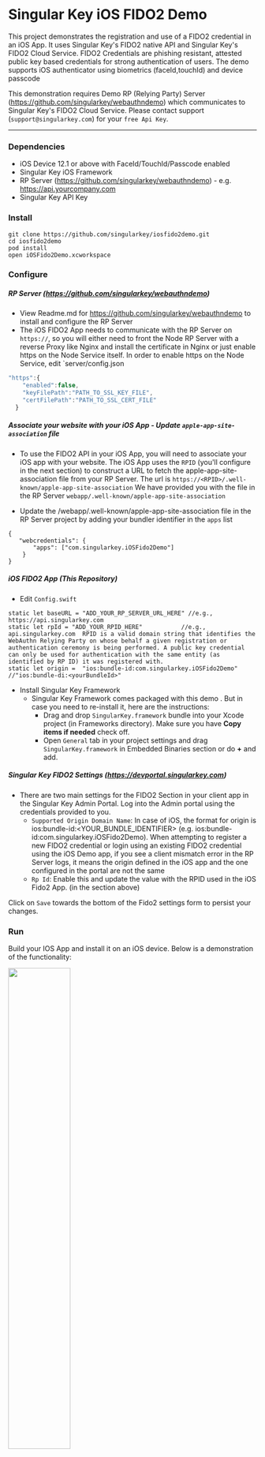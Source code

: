 # Singular Key iOS FIDO2 Demo

This project demonstrates the registration and use of a FIDO2 credential in an iOS App. It uses Singular Key's FIDO2 native API and Singular Key's FIDO2 Cloud Service. FIDO2 Credentials are phishing resistant, attested public key based credentials for strong authentication of users.
The demo supports iOS authenticator using biometrics (faceId,touchId) and device passcode

This demonstration requires Demo RP (Relying Party) Server (https://github.com/singularkey/webauthndemo) which communicates to Singular Key's FIDO2 Cloud Service. Please contact support (`support@singularkey.com`) for your `free Api Key`.

------------

### Dependencies
* iOS Device 12.1 or above with FaceId/TouchId/Passcode enabled
* Singular Key iOS Framework
* RP Server (https://github.com/singularkey/webauthndemo) - e.g. https://api.yourcompany.com
* Singular Key API Key

### Install
```
git clone https://github.com/singularkey/iosfido2demo.git
cd iosfido2demo
pod install
open iOSFido2Demo.xcworkspace

```

### Configure

##### RP Server  (https://github.com/singularkey/webauthndemo)

* View Readme.md for https://github.com/singularkey/webauthndemo to install and configure the RP Server
*  The iOS FIDO2 App needs to communicate with the RP Server on `https://`, so you will either need to front the Node RP     Server with a reverse Proxy like Nginx and install the certificate in Nginx or just enable https on the Node Service itself.  In order to enable https on the Node Service, edit `server/config.json
```js
"https":{
    "enabled":false,
    "keyFilePath":"PATH_TO_SSL_KEY_FILE",
    "certFilePath":"PATH_TO_SSL_CERT_FILE"
  }
```

##### Associate your website with your iOS App  - Update `apple-app-site-association` file
* To use the FIDO2 API in your iOS App, you will need to associate your iOS app with your website. The iOS App uses the `RPID` (you'll configure in the next section) to construct a URL to fetch the apple-app-site-association file from your RP Server.  The url is `https://<RPID>/.well-known/apple-app-site-association`
We have provided you with the file in the RP Server `webapp/.well-known/apple-app-site-association`

* Update the /webapp/.well-known/apple-app-site-association file in the RP Server project by adding your bundler identifier in the `apps` list
```
{
   "webcredentials": {
       "apps": ["com.singularkey.iOSFido2Demo"]
    }
}
```

##### iOS FIDO2 App (This Repository)
* Edit `Config.swift`
```Js
static let baseURL = "ADD_YOUR_RP_SERVER_URL_HERE" //e.g., https://api.singularkey.com
static let rpId = "ADD_YOUR_RPID_HERE"           //e.g., api.singularkey.com  RPID is a valid domain string that identifies the WebAuthn Relying Party on whose behalf a given registration or authentication ceremony is being performed. A public key credential can only be used for authentication with the same entity (as identified by RP ID) it was registered with.
static let origin =  "ios:bundle-id:com.singularkey.iOSFido2Demo" //"ios:bundle-di:<yourBundleId>"
```
* Install Singular Key Framework
    * Singular Key Framework comes packaged with this demo . But in case you need to re-install it, here are the instructions:
        - Drag and drop `SingularKey.framework` bundle into your Xcode project (in Frameworks directory). Make sure you have **Copy items if needed** check off.
        - Open `General` tab in your project settings and drag `SingularKey.framework` in Embedded Binaries section or do **+** and add.

##### Singular Key FIDO2 Settings  (https://devportal.singularkey.com)
* There are two main settings for the FIDO2 Section in your client app in the Singular Key Admin Portal. Log into the Admin portal using the credentials provided to you.
    * `Supported Origin Domain Name`: In case of iOS, the format for origin is  ios:bundle-id:<YOUR_BUNDLE_IDENTIFIER> (e.g. ios:bundle-id:com.singularkey.iOSFido2Demo). When attempting to register a new FIDO2 credential or login using an existing FIDO2 credential using the iOS Demo app, if you see a client mismatch error in the RP Server logs, it means the origin defined in the iOS app and the one configured in the portal are not the same
    * `Rp Id`: Enable this and update the value with the RPID used in the iOS Fido2 App. (in the section above)

Click on `Save` towards the bottom of the Fido2 settings form to persist your changes.

### Run
Build your IOS App and install it on an iOS device. Below is a demonstration of the functionality:

<img src="https://singularkey.s3-us-west-2.amazonaws.com/iOSFido2Demo.gif" width="50%" height="50%" />

### Architecture
`iOS FIDO2 Demo App` --> `RP Server (Default Port 3001)` API --> `Singular Key's FIDO Cloud Service`

### Key Files
 * `SignUpViewController.swift`  : Check out https://webauthn.singularkey.com/ for FIDO2 Sequence Diagrams.
    * FIDO2 Registration Steps:
        *  1. `SignUpViewModel.registerInitiate()` : Relying Party (RP) Server API call which is proxied to Singular Key FIDO Service to initiate the FIDO2 registration process to retrieve a randomly generated challenge and other RP and User information
        *  2. `self.credManager.credentialsCreate()` : iOS Singular Key FIDO2 Attestation API call to create a biometrics secured public key based strong `FIDO2 credential`and sign the response (`public key`, challenge and other information)
        *  3. SignUpViewModel.registerComplete()` : The signed response is sent to the RP Server API which is proxied to Singular Key FIDO Service to complete the FIDO2 registration process
    
* `LoginViewController.swift`  : Check out https://webauthn.singularkey.com/ for FIDO2 Sequence Diagrams.
    * FIDO2 Authentication Steps:
        *   `LoginViewModel.authInitiate()` : RP Server API call which is proxied to Singular Key FIDO Service to initiate the FIDO2 Authentication process to retrieve a randomly generated challenge and other information
        *   `self.credManager.credentialsGet()` : iOS Singular Key FIDO2 Assertion API call to create a signed response (challenge and other information) with the previously created FIDO2 Credential.
        *   `LoginViewModel.authComplete()` : The signed response is sent to the RP Server API  which is proxied to Singular Key FIDO Service to complete the FIDO2 Authentication process

 * `NetworkAPIUtils.swift` - RP API Interface
    * POST /register/initiate
    * POST /register/complete
    * POST /auth/initiate
    * POST /auth/complete

------------
# Support
Have questions? Please contact Support (`support@singularkey.com`) or sign up at http://singularkey.com/singular-key-web-authn-fido-developer-program-api/

# License
Apache 2.0

